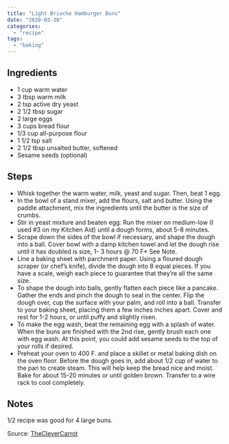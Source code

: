 ```yaml
---
title: "Light Brioche Hamburger Buns"
date: "2020-03-30"
categories: 
  - "recipe"
tags: 
  - "baking"
---
```


## Ingredients

- 1 cup warm water
- 3 tbsp warm milk
- 2 tsp active dry yeast
- 2 1/2 tbsp sugar
- 2 large eggs
- 3 cups bread flour
- 1/3 cup all-purpose flour
- 1 1/2 tsp salt
- 2 1/2 tbsp unsalted butter, softened
- Sesame seeds (optional)

## Steps

- Whisk together the warm water, milk, yeast and sugar. Then, beat 1 egg.
- In the bowl of a stand mixer, add the flours, salt and butter. Using the paddle attachment, mix the ingredients until the butter is the size of crumbs.
- Stir in yeast mixture and beaten egg. Run the mixer on medium-low (I used #3 on my Kitchen Aid) until a dough forms, about 5-8 minutes.
- Scrape down the sides of the bowl if necessary, and shape the dough into a ball. Cover bowl with a damp kitchen towel and let the dough rise until it has doubled is size, 1- 3 hours @ 70 F\* See Note.
- Line a baking sheet with parchment paper. Using a floured dough scraper (or chef’s knife), divide the dough into 8 equal pieces. If you have a scale, weigh each piece to guarantee that they’re all the same size.
- To shape the dough into balls, gently flatten each piece like a pancake. Gather the ends and pinch the dough to seal in the center. Flip the dough over, cup the surface with your palm, and roll into a ball. Transfer to your baking sheet, placing them a few inches inches apart. Cover and rest for 1-2 hours, or until puffy and slightly risen.
- To make the egg wash, beat the remaining egg with a splash of water. When the buns are finished with the 2nd rise, gently brush each one with egg wash. At this point, you could add sesame seeds to the top of your rolls if desired.
- Preheat your oven to 400 F. and place a skillet or metal baking dish on the oven floor. Before the dough goes in, add about 1/2 cup of water to the pan to create steam. This will help keep the bread nice and moist. Bake for about 15-20 minutes or until golden brown. Transfer to a wire rack to cool completely.

## Notes

1/2 recipe was good for 4 large buns.

Source: [TheCleverCarrot](https://www.theclevercarrot.com/2013/05/light-brioche-hamburger-buns/)
